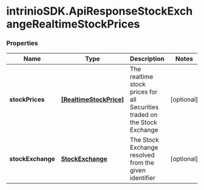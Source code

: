 # intrinioSDK.ApiResponseStockExchangeRealtimeStockPrices

### Properties
Name | Type | Description | Notes
------------ | ------------- | ------------- | -------------
**stockPrices** | [**[RealtimeStockPrice]**](RealtimeStockPrice.md) | The realtime stock prices for all Securities traded on the Stock Exchange | [optional] 
**stockExchange** | [**StockExchange**](StockExchange.md) | The Stock Exchange resolved from the given identifier | [optional] 


